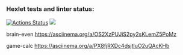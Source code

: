 ### Hexlet tests and linter status:
[![Actions Status](https://github.com/viktordiag/frontend-project-44/workflows/hexlet-check/badge.svg)](https://github.com/viktordiag/frontend-project-44/actions)
<a href="https://codeclimate.com/github/viktordiag/frontend-project-44/maintainability"><img src="https://api.codeclimate.com/v1/badges/682fc6190ad6fc019d47/maintainability" /></a>

brain-even https://asciinema.org/a/OS2XzPUJiS2py2sKLemZ5PoMz

game-calc  https://asciinema.org/a/PX8fjRXDc4dsjtluO2uQAcKHb
